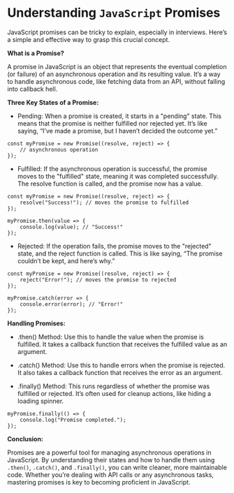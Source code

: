 # Understanding `JavaScript` Promises

JavaScript promises can be tricky to explain, especially in interviews. Here’s a simple and effective way to grasp this crucial concept.

**What is a Promise?**

A promise in JavaScript is an object that represents the eventual completion (or failure) of an asynchronous operation and its resulting value. It’s a way to handle asynchronous code, like fetching data from an API, without falling into callback hell.

**Three Key States of a Promise:**

- Pending: When a promise is created, it starts in a "pending" state. This means that the promise is neither fulfilled nor rejected yet. It’s like saying, “I’ve made a promise, but I haven’t decided the outcome yet.”

```
const myPromise = new Promise((resolve, reject) => {
    // asynchronous operation
});
```

- Fulfilled: If the asynchronous operation is successful, the promise moves to the "fulfilled" state, meaning it was completed successfully. The resolve function is called, and the promise now has a value.

```
const myPromise = new Promise((resolve, reject) => {
    resolve("Success!"); // moves the promise to fulfilled
});

myPromise.then(value => {
    console.log(value); // "Success!"
});
```

- Rejected: If the operation fails, the promise moves to the "rejected" state, and the reject function is called. This is like saying, “The promise couldn’t be kept, and here’s why.”

```
const myPromise = new Promise((resolve, reject) => {
    reject("Error!"); // moves the promise to rejected
});

myPromise.catch(error => {
    console.error(error); // "Error!"
});
```

**Handling Promises:**

- .then() Method: Use this to handle the value when the promise is fulfilled. It takes a callback function that receives the fulfilled value as an argument.

- .catch() Method: Use this to handle errors when the promise is rejected. It also takes a callback function that receives the error as an argument.

- .finally() Method: This runs regardless of whether the promise was fulfilled or rejected. It’s often used for cleanup actions, like hiding a loading spinner.

```
myPromise.finally(() => {
    console.log("Promise completed.");
});
```

**Conclusion:**

Promises are a powerful tool for managing asynchronous operations in JavaScript. By understanding their states and how to handle them using `.then()`, `.catch()`, and `.finally()`, you can write cleaner, more maintainable code. Whether you’re dealing with API calls or any asynchronous tasks, mastering promises is key to becoming proficient in JavaScript.
